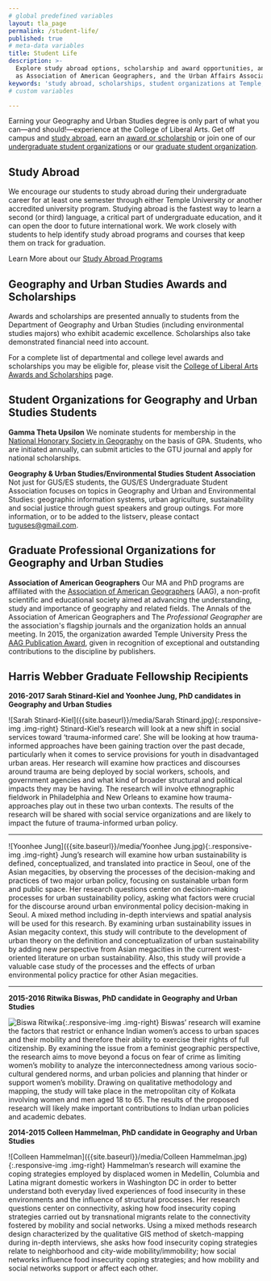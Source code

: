 ```yaml
---
# global predefined variables
layout: tla_page
permalink: /student-life/
published: true
# meta-data variables
title: Student Life
description: >-
  Explore study abroad options, scholarship and award opportunities, and undergraduate and graduate student organizations such 
  as Association of American Geographers, and the Urban Affairs Association at Temple University’s College of Liberal Arts.
keywords: 'study abroad, scholarships, student organizations at Temple, Association of American Geographers, Urban Affairs Association'
# custom variables

---
```

Earning your Geography and Urban Studies degree is only part of what you can—and should!—experience at the College of Liberal Arts. Get off campus and [study abroad](#study-abroad), earn an [award or scholarship](#geography-and-urban-studies-awards-and-scholarships) or join one of our [undergraduate student organizations](#student-organizations-for-geography-and-urban-studies-students) or our [graduate student organization](#graduate-professional-organizations-for-geography-and-urban-studies). 

## Study Abroad
We encourage our students to study abroad during their undergraduate career for at least one semester through either Temple University or another accredited university program. Studying abroad is the fastest way to learn a second (or third) language, a critical part of undergraduate education, and it can open the door to future international work. We work closely with students to help identify study abroad programs and courses that keep them on track for graduation.

Learn More about our [Study Abroad Programs](https://studyabroad.temple.edu/)

## Geography and Urban Studies Awards and Scholarships
Awards and scholarships are presented annually to students from the Department of Geography and Urban Studies (including environmental studies majors) who exhibit academic excellence. Scholarships also take demonstrated financial need into account.

For a complete list of departmental and college level awards and scholarships you may be eligible for, please visit the [College of Liberal Arts Awards and Scholarships](https://liberalarts.temple.edu/about-us/resources/awards-and-scholarships?field_awards_department_nid=4591&field_awards_academics_class_value=All) page. 

## Student Organizations for Geography and Urban Studies Students
**Gamma Theta Upsilon**
We nominate students for membership in the [National Honorary Society in Geography](http://gammathetaupsilon.org/) on the basis of GPA. Students, who are initiated annually, can submit articles to the GTU journal and apply for national scholarships.

**Geography & Urban Studies/Environmental Studies Student Association**
Not just for GUS/ES students, the GUS/ES Undergraduate Student Association focuses on topics in Geography and Urban and Environmental Studies: geographic information systems, urban agriculture, sustainability and social justice through guest speakers and group outings. For more information, or to be added to the listserv, please contact [tuguses@gmail.com](mailto:tuguses@gmail.com).

## Graduate Professional Organizations for Geography and Urban Studies
**Association of American Geographers**
Our MA and PhD programs are affiliated with the [Association of American Geographers](http://www.aag.org/) (AAG), a non-profit scientific and educational society aimed at advancing the understanding, study and importance of geography and related fields. The Annals of the Association of American Geographers and The _Professional Geographer_ are the association's flagship journals and the organization holds an annual meeting. In 2015, the organization awarded Temple University Press the [AAG Publication Award](https://news.temple.edu/news/2015-12-08/awards-temple-university-press), given in recognition of exceptional and outstanding contributions to the discipline by publishers.

## Harris Webber Graduate Fellowship Recipients
**2016-2017 Sarah Stinard-Kiel and Yoonhee Jung, PhD candidates in Geography and Urban Studies**<br>

![Sarah Stinard-Kiel]({{site.baseurl}}/media/Sarah Stinard.jpg){:.responsive-img .img-right}
Stinard-Kiel’s research will look at a new shift in social services toward ‘trauma-informed care’. She will be looking at how trauma-informed approaches have been gaining traction over the past decade, particularly when it comes to service provisions for youth in disadvantaged urban areas. Her research will examine how practices and discourses around trauma are being deployed by social workers, schools, and government agencies and what kind of broader structural and political impacts they may be having. The research will involve ethnographic fieldwork in Philadelphia and New Orleans to examine how trauma-approaches play out in these two urban contexts. The results of the research will be shared with social service organizations and are likely to impact the future of trauma-informed urban policy.

___

![Yoonhee Jung]({{site.baseurl}}/media/Yoonhee Jung.jpg){:.responsive-img .img-right}
Jung’s research will examine how urban sustainability is defined, conceptualized, and translated into practice in Seoul, one of the Asian megacities, by observing the processes of the decision-making and practices of two major urban policy, focusing on sustainable urban form and public space. Her research questions center on decision-making processes for urban sustainability policy, asking what factors were crucial for the discourse around urban environmental policy decision-making in Seoul. A mixed method including in-depth interviews and spatial analysis will be used for this research. By examining urban sustainability issues in Asian megacity context, this study will contribute to the development of urban theory on the definition and conceptualization of urban sustainability by adding new perspective from Asian megacities in the current west-oriented literature on urban sustainability. Also, this study will provide a valuable case study of the processes and the effects of urban environmental policy practice for other Asian megacities.

___

**2015-2016 Ritwika Biswas, PhD candidate in Geography and Urban Studies**<br>

![Biswa Ritwika]({{site.baseurl}}/media/Ritwika.jpeg){:.responsive-img .img-right}
Biswas’ research will examine the factors that restrict or enhance Indian women’s access to urban spaces and their mobility and therefore their ability to exercise their rights of full citizenship. By examining the issue from a feminist geographic perspective, the research aims to move beyond a focus on fear of crime as limiting women’s mobility to analyze the interconnectedness among various socio-cultural gendered norms, and urban policies and planning that hinder or support women’s mobility. Drawing on qualitative methodology and mapping, the study will take place in the metropolitan city of Kolkata involving women and men aged 18 to 65. The results of the proposed research will likely make important contributions to Indian urban policies and academic debates.

**2014-2015 Colleen Hammelman, PhD candidate in Geography and Urban Studies**<br>

![Colleen Hammelman]({{site.baseurl}}/media/Colleen Hammelman.jpg){:.responsive-img .img-right}
Hammelman’s research will examine the coping strategies employed by displaced women in Medellin, Columbia and Latina migrant domestic workers in Washington DC in order to better understand both everyday lived experiences of food insecurity in these environments and the influence of structural processes. Her research questions center on connectivity, asking how food insecurity coping strategies carried out by transnational migrants relate to the connectivity fostered by mobility and social networks. Using a mixed methods research design characterized by the qualitative GIS method of sketch-mapping during in-depth interviews, she asks how food insecurity coping strategies relate to neighborhood and city-wide mobility/immobility; how social networks influence food insecurity coping strategies; and how mobility and social networks support or affect each other.
